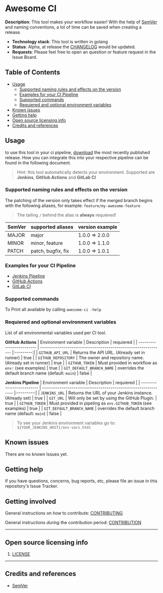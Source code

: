 # Awesome CI

**Description**: This tool makes your workflow easier! With the help of [SemVer](https://semver.org/lang/) and naming conventions, a lot of time can be saved when creating a release.

- **Technology stack**: This tool is written in golang
- **Status**: Alpha, at release the [CHANGELOG](CHANGELOG.md) would be updated.
- **Requests**: Please feel free to open an question or feature request in the Issue Board.

## Table of Contents

- [Usage](#usage)
  - [Supported naming rules and effects on the version](#supported-naming-rules-and-effects-on-the-version)
  - [Examples for your CI Pipeline](#examples-for-your-ci-pipeline)
  - [Supported commands](#supported-commands)
  - [Requiered and optional environment variables](#requiered-and-optional-environment-variables)
- [Known issues](#known-issues)
- [Getting help](#getting-help)
- [Open source licensing info](#open-source-licensing-info)
- [Credits and references](#credits-and-references)

## Usage

to use this tool in your ci pipeline, [download](https://github.com/eksrvb/awesome-ci/releases/latest/download/awesome-ci) the most recently published release. How you can integrate this into your respective pipeline can be found in the following document.

> Hint: this tool automatically detects your environment. Supported are __Jenkins__, __GitHub Actions__ and __GitLab CI__

### Supported naming rules and effects on the version

The patching of the version only takes effect if the merged branch begins with the following aliases, for example: `feature/my-awesome-feature`

> The tailing `/` behind the alias is **always** requiered!

| SemVer | supported aliases                           | version example |
| ------ | ------------------------------------------- | --------------- |
| MAJOR  | major                                       | 1.0.0 => 2.0.0  |
| MINOR  | minor, feature                              | 1.0.0 => 1.1.0  |
| PATCH  | patch, bugfix, fix                          | 1.0.0 => 1.0.1  |

### Examples for your CI Pipeline

- [Jenkins Pipeline](.examples/GitLab_CI.md)
- [GitHub Actions](.examples/GitHub_Actions.md)
- [GitLab CI](.examples/GitLab_CI.md)

### Supported commands

To Print all available by calling `awesome-ci -help` 

### Requiered and optional environment variables

List of all environmental variables used per CI tool.

**GitHub Actions**
| Environment variable      | Description                                                     | requiered |
| ------------------------- | --------------------------------------------------------------- |:---------:|
| `GITHUB_API_URL`          | Returns the API URL. (Already set in runner)                    | true      |
| `GITHUB_REPOSITORY`       | The owner and repository name. (Already set in runner)          | true      |
| `GITHUB_TOKEN`            | Must provided in workflow as `env:` (see examples)              | true      |
| `GIT_DEFAULT_BRANCH_NAME` | overrides the default branch name (default: `main`)             | false     |

**Jenkins Pipeline**
| Environment variable      | Description                                                     | requiered |
| ------------------------- | --------------------------------------------------------------- |:---------:|
| `JENKINS_URL`             | Returns the URL of your Jenkins instance. (Already set)         | true      |
| `GIT_URL`                 | Will only be set by using the GitHub Plugin.                    | true      |
| `GITHUB_TOKEN`            | Must provided in pipeling as `env.GITHUB_TOKEN` (see examples)  | true      |
| `GIT_DEFAULT_BRANCH_NAME` | overrides the default branch name (default: `main`)             | false     |
 > To see your Jenkins environment variables go to: `${YOUR_JENKINS_HOST}/env-vars.html`

## Known issues

There are no known Issues yet.

## Getting help

If you have questions, concerns, bug reports, etc, please file an issue in this repository's Issue Tracker.

## Getting involved

General instructions on _how_ to contribute: [CONTRIBUTING](CONTRIBUTING.md)

General instructions _during_ the contribution period: [CONTRIBUTION](CONTRIBUTION.md)


----

## Open source licensing info
1. [LICENSE](LICENSE)


----

## Credits and references

- [SemVer](https://semver.org/)
